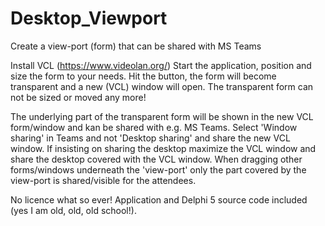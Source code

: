 # Desktop_Viewport
Create a view-port (form) that can be shared with MS Teams

Install VCL (https://www.videolan.org/)
Start the application, position and size the form to your needs.
Hit the button, the form will become transparent and a new (VCL) window will open.
The transparent form can not be sized or moved any more!

The underlying part of the transparent form will be shown in the new VCL form/window and kan be shared with e.g. MS Teams.
Select 'Window sharing' in Teams and not 'Desktop sharing' and share the new VCL window.
If insisting on sharing the desktop maximize the VCL window and share the desktop covered with the VCL window.
When dragging other forms/windows underneath the 'view-port' only the part covered by the view-port is shared/visible for the attendees.

No licence what so ever!
Application and Delphi 5 source code included (yes I am old, old, old school!).
